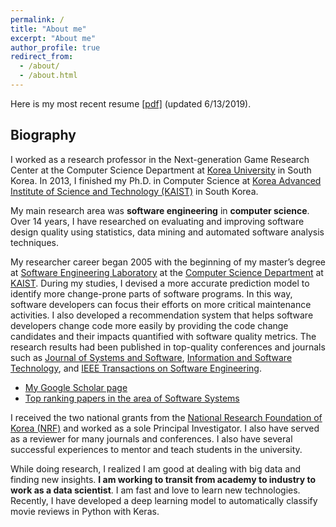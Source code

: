 ```yaml
---
permalink: /
title: "About me"
excerpt: "About me"
author_profile: true
redirect_from:
  - /about/
  - /about.html
---
```


Here is my most recent resume [[pdf]](/files/ahrimhan_data_scientist.pdf) (updated 6/13/2019).  

Biography
------

I worked as a research professor in the Next-generation Game Research Center at the Computer Science Department at [Korea University](http://www.korea.ac.kr/mbshome/mbs/en/index.do) in South Korea. In 2013, I finished my Ph.D. in Computer Science at [Korea Advanced Institute of Science and Technology (KAIST)](http://www.kaist.ac.kr/html/en/index.html) in South Korea. 

<!-- KAIST was established by the government as the nation's first research-intensive graduate school for science and engineering. -->

<!-- Thomson Reuters named KAIST the [most innovative university in the Asia Pacific region](https://www.reuters.com/article/us-asiapac-reuters-ranking-innovative-un/asia-pacifics-most-innovative-universities-2018-idUSKCN1J02SP) in 2018 and the [sixth most innovative university in the world](https://www.reuters.com/innovative-universities-2017/profile) in 2017. -->

My main research area was **software engineering** in **computer science**.
Over 14 years, I have researched on evaluating and improving software design quality using statistics, data mining and automated software analysis techniques.  

My researcher career began 2005 with the beginning of my master’s degree at [Software Engineering Laboratory](http://se.kaist.ac.kr/) at the [Computer Science Department](https://cs.kaist.ac.kr/) at [KAIST](http://www.kaist.ac.kr/html/en/index.html).
During my studies, I devised a more accurate prediction model to identify more change-prone parts of software programs. In this way, software developers can focus their efforts on more critical maintenance activities.
I also developed a recommendation system that helps software developers change code more easily by providing the code change candidates and their impacts quantified with software quality metrics. The research results had been published in top-quality conferences and journals such as [Journal of Systems and Software](https://www.journals.elsevier.com/journal-of-systems-and-software), [Information and Software Technology](https://www.journals.elsevier.com/information-and-software-technology), and [IEEE Transactions on Software Engineering](https://www.computer.org/web/tse).
* [My Google Scholar page](https://scholar.google.com/citations?user=TL5ov0UAAAAJ&hl=en)  
* [Top ranking papers in the area of Software Systems](https://scholar.google.com/citations?view_op=top_venues&hl=en&vq=eng_softwaresystems)

I received the two national grants from the [National Research Foundation of Korea (NRF)](http://www.nrf.re.kr/eng/main) and worked as a sole Principal Investigator. I also have served as a reviewer for many journals and conferences. I also have several successful experiences to mentor and teach students in the university.

While doing research, I realized I am good at dealing with big data and finding new insights. **I am working to transit from academy to industry to work as a data scientist**. I am fast and love to learn new technologies. Recently, I have developed a deep learning model to automatically classify movie reviews in Python with Keras.
